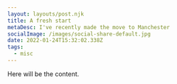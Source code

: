 ```yaml
---
layout: layouts/post.njk
title: A fresh start
metaDesc: I've recently made the move to Manchester
socialImage: /images/social-share-default.jpg
date: 2022-01-24T15:32:02.338Z
tags:
  - misc
---
```

Here will be the content.